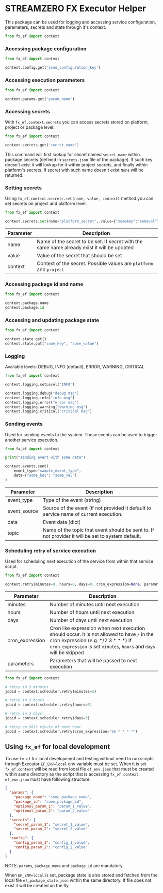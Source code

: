 # STREAMZERO FX Executor Helper

 This package can be used for logging and accessing service configuration, parameters, secrets and state through it's context.
 
```python
from fx_ef import context
```

### Accessing package configuration

```python
from fx_ef import context

context.config.get('some_configuration_key')
```

### Accessing execution parameters

```python
from fx_ef import context

context.params.get('param_name')
```

### Accessing secrets

With `fx_ef.context.secrets` you can access secrets stored on platform, project or package level.    

```python
from fx_ef import context

context.secrets.get('secret_name')
```

This command will first lookup for secret named `secret_name` within package secrets (defined in `secrets.json` file of the package). If such key doesn't exist it will lookup for it within project secrets, and finally within platform's secrets. If secret with such name doesn't exist `None` will be returned.

### Setting secrets

Using `fx_ef.context.secrets.set(name, value, context)` method you can set secrets on project and platform level.   

```python
from fx_ef import context

context.secrets.set(name="platform_secret", value={"somekey":"someval"}, context="platform")
```

| Parameter | Description                                                                                 |
|-----------|---------------------------------------------------------------------------------------------|
| name | Name of the secret to be set. If secret with the same name already exist it will be updated |
| value | Value of the secret that should be set |
| context | Context of the secret. Possible values are `platform` and `project` |


### Accessing package id and name

```python
from fx_ef import context

context.package.name
context.package.id
```

### Accessing and updating package state

```python
from fx_ef import context

context.state.get()
context.state.put("some_key", "some_value")
```

### Logging

Available levels: DEBUG, INFO (default), ERROR, WARNING, CRITICAL

```python
from fx_ef import context

context.logging.setLevel('INFO')

context.logging.debug("debug msg")
context.logging.info("info msg")
context.logging.error("error msg")
context.logging.warning("warning msg")
context.logging.critical("critical msg")
```

### Sending events
Used for sending events to the system. Those events can be used to trigger another service execution.

```python
from fx_ef import context

print("sending event with some data")

context.events.send(
    event_type="sample_event_type",
    data={"some_key": "some_val"}
)

```

| Parameter    | Description                                                                                       |
|--------------|---------------------------------------------------------------------------------------------------|
| event_type   | Type of the event (string)                                                                        |
| event_source | Source of the event (if not provided it default to service name of current execution.             |
| data         | Event data (dict)                                                                                 |
| topic        | Name of the topic that event should be sent to. If not provider it will be set to system default. |



### Scheduling retry of service execution

Used for scheduling next execution of the service from within that service script.

```python
from fx_ef import context

context.retry(minutes=0, hours=0, days=0, cron_expression=None, parameters={}):
```

| Parameter       | Description                                                                                                                                                                                                        |
|-----------------|--------------------------------------------------------------------------------------------------------------------------------------------------------------------------------------------------------------------|
| minutes         | Number of minutes until next execution                                                                                                                                                                   |
| hours           | Number of hours until next execution                                                                                                                                                                     |
| days            | Number of days until next execution                                                                                                                                                                      |
| cron_expression | Cron like expression when next execution should occur. It is not allowed to have `/` in the cron expression (e.g. */2 3 * * *) If `cron_expression` is set `minutes`, `hours` and `days` will be skipped |
| parameters      | Parameters that will be passed to next execution                                                                                                                                                                   |


```python
from fx_ef import context

# retry in 3 minutes
jobid = context.scheduler.retry(minutes=3)

# retry in 3 hours
jobid = context.scheduler.retry(hours=3)

# retry in 3 days
jobid = context.scheduler.retry(days=3)

# retry on 56th minute of next hour
jobid = context.scheduler.retry(cron_expression="56 * * * *")
```


## Using `fx_ef` for local development

To use `fx_ef` for local development and testing without need to run scripts through Executor `EF_ENV=local` env variable must be set. When it is set `fx_ef.context` will be read from local file `ef_env.json` that must be created within same directory as the script that is accessing `fx_ef.context`.  
`ef_env.json` must have following structure:

```json
{
  "params": {
    "package_name": "some_package_name",
    "package_id": "some_package_id",
    "optional_param_1": "param_1_value",
    "optional_param_2": "param_2_value"
  },
  "secrets": {
    "secret_param_1": "secret_1_value",
    "secret_param_2": "secret_2_value"
  },
  "config": {
    "config_param_1": "config_1_value",
    "config_param_2": "config_2_value"
  }
}
```

NOTE: `params`, `package_name` and `package_id` are mandatory.

When `EF_ENV=local` is set, package state is also stored and fetched from the local file `ef_package_state.json` within the same directory. If file does not exist it will be created on the fly. 
